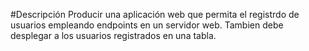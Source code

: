 #Descripción
Producir una aplicación web que permita el registrdo de usuarios empleando endpoints en un servidor web.
Tambien debe desplegar a los usuarios registrados en una tabla.

